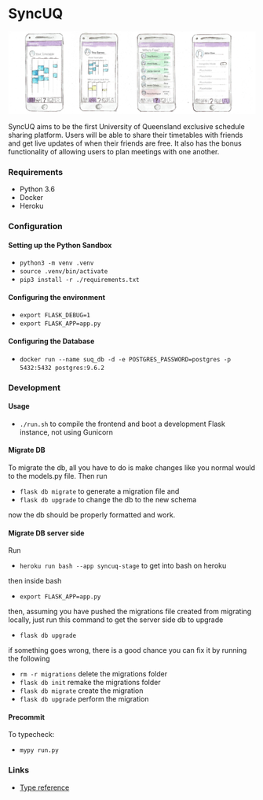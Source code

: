 # SyncUQ

![Mobile app mockups](/docs/app_layout.jpg)

SyncUQ aims to be the first University of Queensland exclusive schedule sharing platform. Users will be able to share their timetables with friends and get live updates of when their friends are free. It also has the bonus functionality of allowing users to plan meetings with one another.

### Requirements

- Python 3.6
- Docker
- Heroku

### Configuration

#### Setting up the Python Sandbox

- `python3 -m venv .venv`
- `source .venv/bin/activate`
- `pip3 install -r ./requirements.txt`

#### Configuring the environment

- `export FLASK_DEBUG=1`
- `export FLASK_APP=app.py`

#### Configuring the Database

- `docker run --name suq_db -d -e POSTGRES_PASSWORD=postgres -p 5432:5432 postgres:9.6.2`

### Development

#### Usage

- `./run.sh` to compile the frontend and boot a development Flask instance, not using Gunicorn

#### Migrate DB
To migrate the db, all you have to do is make changes like you normal would to the models.py file.
Then run
- `flask db migrate` to generate a migration file
and
- `flask db upgrade` to change the db to the new schema

now the db should be properly formatted and work.

#### Migrate DB server side
Run 
- `heroku run bash --app syncuq-stage` to get into bash on heroku

then inside bash
- `export FLASK_APP=app.py`

then, assuming you have pushed the migrations file created from migrating locally, just run 
this command to get the server side db to upgrade
- `flask db upgrade` 

if something goes wrong, there is a good chance you can fix it by running the following
- `rm -r migrations` delete the migrations folder
- `flask db init` remake the migrations folder
- `flask db migrate` create the migration
- `flask db upgrade` perform the migration
#### Precommit

To typecheck:

- `mypy run.py`

### Links

- [Type reference](https://docs.python.org/3/library/typing.html)
